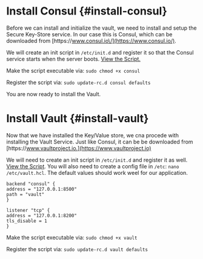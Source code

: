 

# Install Consul {#install-consul}

Before we can install and initialize the vault, we need to install and setup the Secure Key-Store service. In our case this is Consul, which can be downloaded from [https:\/\/www.consul.io\/](https://www.consul.io/).

We will create an init script in `/etc/init.d` and register it so that the Consul service starts when the server boots. [View the Script.](/consul.txt)

Make the script executable via: `sudo chmod +x consul`

Register the script via: `sudo update-rc.d consul defaults`

You are now ready to install the Vault.

# Install Vault {#install-vault}

Now that we have installed the Key\/Value store, we cna procede with installing the Vault Service. Just like Consul, it can be be downloaded from [https:\/\/www.vaultproject.io.](https://www.vaultproject.io)

We will need to create an init script in `/etc/init.d` and register it as well. [View the Script](/vault.txt). You will also need to create a config file in `/etc`: `nano /etc/vault.hcl`. The default values should work weel for our application.

```
backend "consul" {
address = "127.0.0.1:8500"
path = "vault"
}

listener "tcp" {
address = "127.0.0.1:8200"
tls_disable = 1
}
```

Make the script executable via: `sudo chmod +x vault`

Register the script via: `sudo update-rc.d vault defaults`
